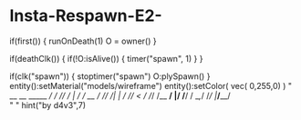 # Insta-Respawn-E2-

if(first()) {
    runOnDeath(1)
    O = owner()
}

if(deathClk()) {
    if(!O:isAlive()) {
        timer("spawn", 1)
    }
}

if(clk("spawn")) {
    stoptimer("spawn")
    O:plySpawn()
}
entity():setMaterial("models/wireframe")
entity():setColor( vec( 0,255,0) )
"        __ __     _____
  ____/ / // /_   _|__  /
 / __  / // /| | / //_ < 
/ /_/ /__  __/ |/ /__/ / 
\__,_/  /_/  |___/____/  
                        " 
"
hint("by d4v3",7)
